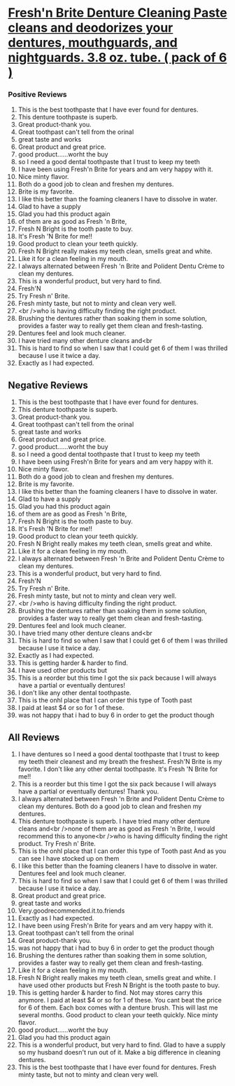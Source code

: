 # [Fresh&#x27;n Brite  Denture Cleaning Paste cleans and deodorizes your dentures, mouthguards, and nightguards. 3.8 oz. tube.  ( pack of 6 )](https://products.checkmycream.com/products/Fresh&#x27;n-Brite-Denture-Cleaning-Paste-cleans-and-deodorizes-your-dentures-mouthguards-and-nightguards.-3.8-oz.-tube.-(-pack-of-6-).html)

### Positive Reviews

<ol>
      <li>This is the best toothpaste that I have ever found for dentures.  </li>
      <li>This  denture toothpaste is superb.  </li>
      <li>Great product-thank you.</li>
      <li>Great toothpast can&#x27;t tell from the orinal</li>
      <li>great taste and works</li>
      <li>Great product and great price.</li>
      <li>good product......worht the buy</li>
      <li>so I need a good dental toothpaste that I trust to keep my teeth</li>
      <li>I have been using Fresh&#x27;n Brite for years and am very happy with it.</li>
      <li>Nice minty flavor.</li>
      <li>Both do a good job to clean and freshen my dentures.</li>
      <li>Brite is my favorite.</li>
      <li>I like this better than the foaming cleaners I have to dissolve in water.</li>
      <li>Glad to have a supply</li>
      <li>Glad you had this product again</li>
      <li>of them  are as good as Fresh &#x27;n Brite,  </li>
      <li>Fresh N Bright is the tooth paste to buy.</li>
      <li>It&#x27;s Fresh &#x27;N Brite for me!!</li>
      <li>Good product to clean your teeth quickly.</li>
      <li>Fresh N Bright really makes my teeth clean, smells great and white.</li>
      <li>Like it for a clean feeling in my mouth.</li>
      <li>I always alternated between Fresh &#x27;n Brite and Polident Dentu Crème to clean my dentures.</li>
      <li>This is a wonderful product, but very hard to find.  </li>
      <li>Fresh&#x27;N</li>
      <li>Try Fresh n&#x27; Brite.</li>
      <li>Fresh minty taste, but not to minty and clean very well.</li>
      <li>&lt;br /&gt;who is having difficulty finding the right product.  </li>
      <li>Brushing the dentures rather than soaking them in some solution, provides a faster way to really get them clean and fresh-tasting.</li>
      <li>Dentures feel and look much cleaner.</li>
      <li>I have tried  many other denture cleans and&lt;br</li>
      <li>This is hard to find so when I saw that I could get 6 of them I was thrilled because I use it twice a day.</li>
      <li>Exactly as I had expected.</li>
</ol>


<h2>Negative Reviews</h2>
<ol>
<li> This is the best toothpaste that I have ever found for dentures.  </li>
<li> This  denture toothpaste is superb.  </li>
<li> Great product-thank you.</li>
<li> Great toothpast can&#x27;t tell from the orinal</li>
<li> great taste and works</li>
<li> Great product and great price.</li>
<li> good product......worht the buy</li>
<li> so I need a good dental toothpaste that I trust to keep my teeth</li>
<li> I have been using Fresh&#x27;n Brite for years and am very happy with it.</li>
<li> Nice minty flavor.</li>
<li> Both do a good job to clean and freshen my dentures.</li>
<li> Brite is my favorite.</li>
<li> I like this better than the foaming cleaners I have to dissolve in water.</li>
<li> Glad to have a supply</li>
<li> Glad you had this product again</li>
<li> of them  are as good as Fresh &#x27;n Brite,  </li>
<li> Fresh N Bright is the tooth paste to buy.</li>
<li> It&#x27;s Fresh &#x27;N Brite for me!!</li>
<li> Good product to clean your teeth quickly.</li>
<li> Fresh N Bright really makes my teeth clean, smells great and white.</li>
<li> Like it for a clean feeling in my mouth.</li>
<li> I always alternated between Fresh &#x27;n Brite and Polident Dentu Crème to clean my dentures.</li>
<li> This is a wonderful product, but very hard to find.  </li>
<li> Fresh&#x27;N</li>
<li> Try Fresh n&#x27; Brite.</li>
<li> Fresh minty taste, but not to minty and clean very well.</li>
<li> &lt;br /&gt;who is having difficulty finding the right product.  </li>
<li> Brushing the dentures rather than soaking them in some solution, provides a faster way to really get them clean and fresh-tasting.</li>
<li> Dentures feel and look much cleaner.</li>
<li> I have tried  many other denture cleans and&lt;br</li>
<li> This is hard to find so when I saw that I could get 6 of them I was thrilled because I use it twice a day.</li>
<li> Exactly as I had expected.</li>
<li> This is getting harder &amp; harder to find.</li>
<li> I have used other products but</li>
<li> This is a reorder but this time I got the six pack because I will always have a partial or eventually dentures!</li>
<li> I don&#x27;t like any other dental toothpaste.</li>
<li> This is the onhl place that I can order this type of Tooth past  </li>
<li> I paid at least $4 or so for 1 of these.</li>
<li> was not happy that i had to buy 6 in order to get the product though</li>
</ol>

<h2>All Reviews</h2>

<ol>
    <li> I have dentures so I need a good dental toothpaste that I trust to keep my teeth their cleanest and my breath the freshest. Fresh&#x27;N Brite is my favorite. I don&#x27;t like any other dental toothpaste. It&#x27;s Fresh &#x27;N Brite for me!!</li>
    <li> This is a reorder but this time I got the six pack because I will always have a partial or eventually dentures! Thank you.</li>
    <li> I always alternated between Fresh &#x27;n Brite and Polident Dentu Crème to clean my dentures. Both do a good job to clean and freshen my dentures.</li>
    <li> This  denture toothpaste is superb.  I have tried  many other denture cleans and&lt;br /&gt;none of them  are as good as Fresh &#x27;n Brite,  I would recommend this to anyone&lt;br /&gt;who is having difficulty finding the right product.  Try Fresh n&#x27; Brite.</li>
    <li> This is the onhl place that I can order this type of Tooth past  And as you can see I have stocked up on them</li>
    <li> I like this better than the foaming cleaners I have to dissolve in water. Dentures feel and look much cleaner.</li>
    <li> This is hard to find so when I saw that I could get 6 of them I was thrilled because I use it twice a day.</li>
    <li> Great product and great price.</li>
    <li> great taste and works</li>
    <li> Very.goodrecommended.it.to.friends</li>
    <li> Exactly as I had expected.</li>
    <li> I have been using Fresh&#x27;n Brite for years and am very happy with it.</li>
    <li> Great toothpast can&#x27;t tell from the orinal</li>
    <li> Great product-thank you.</li>
    <li> was not happy that i had to buy 6 in order to get the product though</li>
    <li> Brushing the dentures rather than soaking them in some solution, provides a faster way to really get them clean and fresh-tasting.</li>
    <li> Like it for a clean feeling in my mouth.</li>
    <li> Fresh N Bright really makes my teeth clean, smells great and white. I have used other products but Fresh N Bright is the tooth paste to buy.</li>
    <li> This is getting harder &amp; harder to find. Not may stores carry this anymore. I paid at least $4 or so for 1 of these. You cant beat the price for 6 of them. Each box comes with a denture brush. This will last me several months. Good product to clean your teeth quickly. Nice minty flavor.</li>
    <li> good product......worht the buy</li>
    <li> Glad you had this product again</li>
    <li> This is a wonderful product, but very hard to find.  Glad to have a supply so my husband doesn&#x27;t run out of it.  Make a big difference in cleaning dentures.</li>
    <li> This is the best toothpaste that I have ever found for dentures.  Fresh minty taste, but not to minty and clean very well.</li>
</ol>




